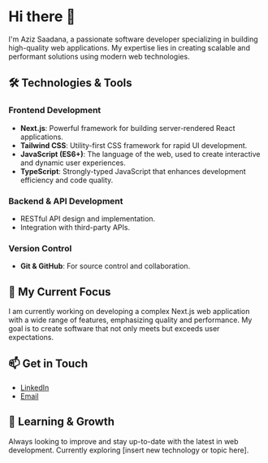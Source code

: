 # Hi there 👋

I'm Aziz Saadana, a passionate software developer specializing in building high-quality web applications. My expertise lies in creating scalable and performant solutions using modern web technologies.

## 🛠️ Technologies & Tools

### **Frontend Development**
- **Next.js**: Powerful framework for building server-rendered React applications.
- **Tailwind CSS**: Utility-first CSS framework for rapid UI development.
- **JavaScript (ES6+)**: The language of the web, used to create interactive and dynamic user experiences.
- **TypeScript**: Strongly-typed JavaScript that enhances development efficiency and code quality.

### **Backend & API Development**
- RESTful API design and implementation.
- Integration with third-party APIs.

### **Version Control**
- **Git & GitHub**: For source control and collaboration.

## 🚀 My Current Focus
I am currently working on developing a complex Next.js web application with a wide range of features, emphasizing quality and performance. My goal is to create software that not only meets but exceeds user expectations.

## 📫 Get in Touch
- [LinkedIn](https://www.linkedin.com/in/aziz-saadana) 
- [Email](contact@azizsaadana.codes)

## 🌱 Learning & Growth
Always looking to improve and stay up-to-date with the latest in web development. Currently exploring [insert new technology or topic here].
